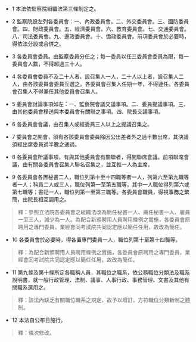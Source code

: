 * 1 本法依監察院組織法第三條制定之。

* 2 監察院設左列各委員會：一、內政委員會。二、外交委員會。三、國防委員會。四、財政委員會。五、經濟委員會。六、教育委員會。七、交通委員會。八、司法委員會。九、邊政委員會。十、僑政委員會。前項委員會於必要時，得依法分設或合併之。

* 3 各委員會委員。由監察委員分任之；每一委員以任三委員會委員為限，每一委員會人數，不得超過三十人。

* 4 各委員會委員不及二十人者，設召集人一人，二十人以上者，設召集人二人，由各該委員會委員互選之。各委員會召集人任期一年，不得連任。各委員會召集人不得兼任其他委員會召集人。

* 5 委員會討論事項如左：一、監察院會議交議事項。二、委員提議事項。三、由其他委員會移送與本委員會有關聯之事項。四、院長交議事項。

* 6 各委員會會議，由召集人或經委員三人以上之提議召集之。

* 7 委員會之開會，須有各該委員會委員除因公出差者外之過半數出席，其決議須經出席委員過半數之通過。

* 8 各委員會所議事項，有與其他委員會有關聯者，得開聯席會議。前項聯席會議，由有關各委員會召集人聯名召集之，並互推一人為主席。

* 9 各委員會各置秘書二人，職位列第十至十四職等者一人，列第六至第九職等者一人；科員二人或三人，職位列第一至第五職等，其中一人職位得列第六或第七職等；書記一人，職位列第一至第三職等。各委員會職員，得視事務之繁簡，由院長相互調用之。

> 釋：參照立法院各委員會之組織法改為簡任秘書一人、薦任秘書一人、雇員一至三人，減少為一人。為配合新頒聘用人員聘用條例之實施，各委員會原聘用之專門委員，業經會同考試院共同認定應以簡任任用，故改為簡任。

* 10 各委員會於必要時，得各置專門委員一人，職位列第十至第十四職等。

> 釋：為配合新頒聘用人員聘用條例之實施，各委員會原聘用之專門委員，業經會同考試院共同認定應以簡任任用，故改為簡任。

* 11 第九條及第十條所定各職稱人員，其職位之職系，依公務職位分類法及職系說明書，就一般行政管理、法制、議事、人事行政、事務管理、文書及其他有關職系選用之。

> 釋：該法內缺乏有關職位職系之規定，故予以增訂，方符職位分類新制之體制。

* 12 本法自公布日施行。

> 釋：條次修改。

